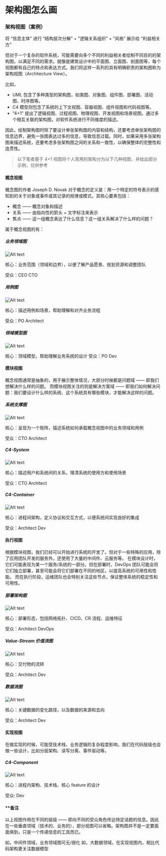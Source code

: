 # 架构图怎么画

### 架构视图（案例）

将 “信息主体”  进行 “结构层次分解” + ”逻辑关系组织” + ”风格” 展示给 “利益相关方”

但对于一个复杂的软件系统，可能需要向多个不同的利益相关者绘制不同目的的架构图，以满足不同的需求。就像是建筑设计中的平面图、立面图、剖面图等，每个视图都有自己的特点和表达方式。我们将这样一系列的具有明确职责的架构图称为架构视图（Architecture View）。

比如，

- UML 包含了多种类型的架构图，如类图、对象图、组件图、部署图、活动图、时序图等。
- C4 模型则包含了系统的上下文视图、容器视图、组件视图和代码视图等。
- “4+1” 提出了逻辑视图、过程视图、物理视图、开发视图和场景视图。通过多个相互关联的架构图，对软件系统进行不同维度的描述。

因此，绘制架构图时除了要设计单张架构图的内容和结构，还要考虑单张架构图的信息边界，避免一张图表达过多的信息，导致信息过载。同时，如果采用多张架构图来描述系统，还要考虑多张架构图之间的关系和一致性，以确保整体的完整性和连贯性。

> 以下笔者基于 4+1 视图将个人常用的架构分为以下几种视图，并给出部分示例，仅供参考

#### 概念视图

概念图的作者 Joseph D. Novak 对于概念的定义是：用一个特定的符号表示的感知到的关于对象或事件或其记录的规律或模式。其核心要素包括：

- 概念 —— 概念对象和描述
- 关系 —— 由指向性的箭头 + 文字标注来表示
- 焦点 —— 这一组概念表达了什么信息？这一组关系解决了什么样的问题？

属于概念视图的有：

##### 业务领域图

![Alt text](../../assets/README/image-5.png)

核心：业务范围（领域和边界），以便了解产品愿景、规划资源和调整团队

受众：CEO CTO

##### 用例图

![Alt text](../../assets/README/image-1.png)

核心：描述用例和场景，帮助理解和对齐业务流程

受众：PO Architect

##### 领域模型图

![Alt text](../../assets/README/image-2.png)

核心：领域模型，帮助理解业务系统的设计
受众：PO Dev

#### 模块视图

概念视图通常是抽象的，用于展示整体情况，大部分时候都是问题域 —— 即我们想解决什么样的问题。
而模块视图关注的则是解决方案域 —— 即我们如何解决问题：我们要设计什么样的系统、这个系统具有哪些模块，才能解决这样的问题。

##### 系统支撑图

![Alt text](../../assets/README/image-15.png)

核心：呈现为一个矩阵，描述系统如何承载概念视图中的业务领域和用例

受众：CTO Architect

##### C4-System

![Alt text](../../assets/README/image-8.png)

核心：描述用户和系统间的关系，理清系统的使用方和使用场景

受众：CTO Architect

##### C4-Container

![Alt text](../../assets/README/image-9.png)

核心：进程间架构，定义协议和交互方式，以便系统间实现良好的集成

受众：Architect Dev

#### 执行视图

根据模块视图，我们已经可以开始进行系统的开发了。但对于一些特殊的应用，除了应用团队开发的服务外，还使用了大量的中间件、云服务等。
在模块设计时，它们可能表现为某一个服务/系统的一部分。但在部署时，DevOps 团队可能会将它们独立部署，甚至可能会将它们部署在不同的地区，以提高系统的可用性和性能。
而在执行阶段，运维团队也会特别关注这些节点，保证整体系统的稳定性和可用性。

##### 部署架构图

![Alt text](../../assets/README/image-11.png)

核心：部署形态，包括网络拓扑、CICD、CR 流程、运维特征

受众：Architect DevOps

##### Value-Stream 价值流图

![Alt text](../../assets/README/image-10.png)

核心：交付物的流转

受众：Architect Dev

##### 数据流图

![Alt text](../../assets/README/image-12.png)

核心：关键数据的变化路径，以及数据的来源和去向

受众：Architect Dev

#### 实现视图

在做实现的时候，可能受技术栈、业务逻辑的复杂程度影响，我们在代码层级也会做一些设计，比如分层架构、读写分离、事件驱动等。


##### C4-Component

![Alt text](../../assets/README/image-13.png)

核心：进程内架构、技术栈、核心 feature 的设计

受众: Dev

#### **备注

以上视图作用在不同的层级 —— 即向不同的受众角色传达特定话题的信息。因此在一些垂直领域（技术的、业务的），部分视图可以省略。架构图并不是一定要面面俱到，只是一个传递信息的工具而已。

如，中间件领域，业务领域图可无/弱化
如，大数据领域，在实现视图内，相比代码架构更关注数据模型

